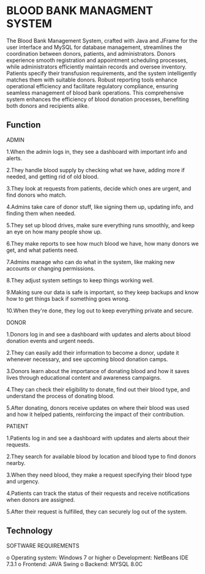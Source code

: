 
# BLOOD BANK MANAGMENT SYSTEM 

The Blood Bank Management System, crafted with Java and JFrame for the user interface and MySQL for database management, streamlines the coordination between donors, patients, and administrators. Donors experience smooth registration and appointment scheduling processes, while administrators efficiently maintain records and oversee inventory. Patients specify their transfusion requirements, and the system intelligently matches them with suitable donors. Robust reporting tools enhance operational efficiency and facilitate regulatory compliance, ensuring seamless management of blood bank operations. This comprehensive system enhances the efficiency of blood donation processes, benefiting both donors and recipients alike.









## Function

ADMIN

1.When the admin logs in, they see a dashboard with important info and alerts.

2.They handle blood supply by checking what we have, adding more if needed, and getting rid of old blood.

3.They look at requests from patients, decide which ones are urgent, and find donors who match.

4.Admins take care of donor stuff, like signing them up, updating info, and finding them when needed.

5.They set up blood drives, make sure everything runs smoothly, and keep an eye on how many people show up.

6.They make reports to see how much blood we have, how many donors we get, and what patients need.

7.Admins manage who can do what in the system, like making new accounts or changing permissions.

8.They adjust system settings to keep things working well.

9.Making sure our data is safe is important, so they keep backups and know how to get things back if something goes wrong.

10.When they're done, they log out to keep everything private and secure.

DONOR

1.Donors log in and see a dashboard with updates and alerts about blood donation events and urgent needs.

2.They can easily add their information to become a donor, update it whenever necessary, and see upcoming blood donation camps.

3.Donors learn about the importance of donating blood and how it saves lives through educational content and awareness campaigns.

4.They can check their eligibility to donate, find out their blood type, and understand the process of donating blood.

5.After donating, donors receive updates on where their blood was used and how it helped patients, reinforcing the impact of their contribution.

PATIENT

1.Patients log in and see a dashboard with updates and alerts about their requests.

2.They search for available blood by location and blood type to find donors nearby.

3.When they need blood, they make a request specifying their blood type and urgency.

4.Patients can track the status of their requests and receive notifications when donors are assigned.

5.After their request is fulfilled, they can securely log out of the system.














## Technology

SOFTWARE REQUIREMENTS

o	Operating system: Windows 7 or higher
o	Development: NetBeans  IDE 7.3.1
o	Frontend: JAVA Swing
o	Backend: MYSQL 8.0C